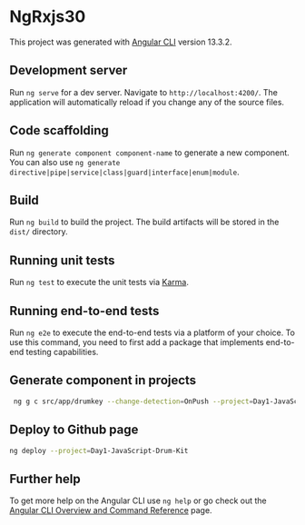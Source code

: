 # NgRxjs30

This project was generated with [Angular CLI](https://github.com/angular/angular-cli) version 13.3.2.

## Development server

Run `ng serve` for a dev server. Navigate to `http://localhost:4200/`. The application will automatically reload if you change any of the source files.

## Code scaffolding

Run `ng generate component component-name` to generate a new component. You can also use `ng generate directive|pipe|service|class|guard|interface|enum|module`.

## Build

Run `ng build` to build the project. The build artifacts will be stored in the `dist/` directory.

## Running unit tests

Run `ng test` to execute the unit tests via [Karma](https://karma-runner.github.io).

## Running end-to-end tests

Run `ng e2e` to execute the end-to-end tests via a platform of your choice. To use this command, you need to first add a package that implements end-to-end testing capabilities.

## Generate component in projects

```bash
 ng g c src/app/drumkey --change-detection=OnPush --project=Day1-JavaScript-Drum-Kit --module=src/app/app.module 
```

## Deploy to Github page

```bash
ng deploy --project=Day1-JavaScript-Drum-Kit
```

## Further help

To get more help on the Angular CLI use `ng help` or go check out the [Angular CLI Overview and Command Reference](https://angular.io/cli) page.
